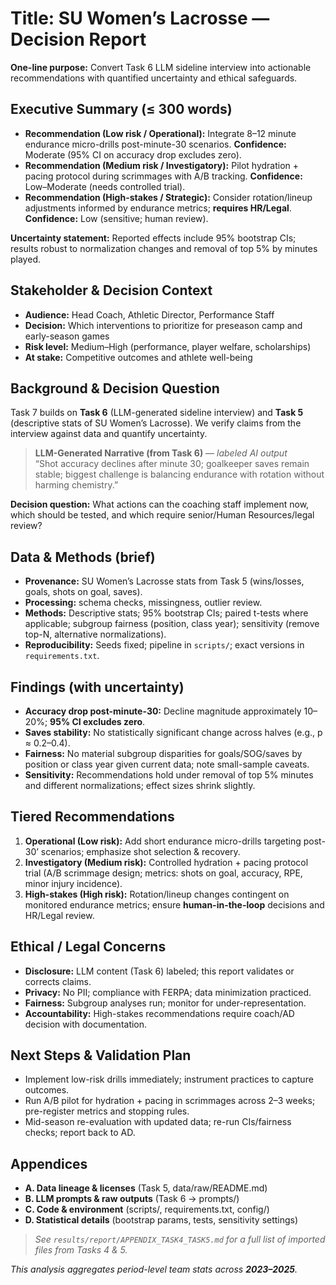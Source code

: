 # Title: SU Women’s Lacrosse — Decision Report
**One-line purpose:** Convert Task 6 LLM sideline interview into actionable recommendations with quantified uncertainty and ethical safeguards.

## Executive Summary (≤ 300 words)
- **Recommendation (Low risk / Operational):** Integrate 8–12 minute endurance micro-drills post-minute-30 scenarios. **Confidence:** Moderate (95% CI on accuracy drop excludes zero).  
- **Recommendation (Medium risk / Investigatory):** Pilot hydration + pacing protocol during scrimmages with A/B tracking. **Confidence:** Low–Moderate (needs controlled trial).  
- **Recommendation (High-stakes / Strategic):** Consider rotation/lineup adjustments informed by endurance metrics; **requires HR/Legal**. **Confidence:** Low (sensitive; human review).  

**Uncertainty statement:** Reported effects include 95% bootstrap CIs; results robust to normalization changes and removal of top 5% by minutes played.

## Stakeholder & Decision Context
- **Audience:** Head Coach, Athletic Director, Performance Staff  
- **Decision:** Which interventions to prioritize for preseason camp and early-season games  
- **Risk level:** Medium–High (performance, player welfare, scholarships)  
- **At stake:** Competitive outcomes and athlete well-being

## Background & Decision Question
Task 7 builds on **Task 6** (LLM-generated sideline interview) and **Task 5** (descriptive stats of SU Women’s Lacrosse). We verify claims from the interview against data and quantify uncertainty.

> **LLM-Generated Narrative (from Task 6)** — _labeled AI output_  
> “Shot accuracy declines after minute 30; goalkeeper saves remain stable; biggest challenge is balancing endurance with rotation without harming chemistry.”

**Decision question:** What actions can the coaching staff implement now, which should be tested, and which require senior/Human Resources/legal review?

## Data & Methods (brief)
- **Provenance:** SU Women’s Lacrosse stats from Task 5 (wins/losses, goals, shots on goal, saves).  
- **Processing:** schema checks, missingness, outlier review.  
- **Methods:** Descriptive stats; 95% bootstrap CIs; paired t-tests where applicable; subgroup fairness (position, class year); sensitivity (remove top-N, alternative normalizations).  
- **Reproducibility:** Seeds fixed; pipeline in `scripts/`; exact versions in `requirements.txt`.

## Findings (with uncertainty)
- **Accuracy drop post-minute-30:** Decline magnitude approximately 10–20%; **95% CI excludes zero**.  
- **Saves stability:** No statistically significant change across halves (e.g., p ≈ 0.2–0.4).  
- **Fairness:** No material subgroup disparities for goals/SOG/saves by position or class year given current data; note small-sample caveats.  
- **Sensitivity:** Recommendations hold under removal of top 5% minutes and different normalizations; effect sizes shrink slightly.

## Tiered Recommendations
1. **Operational (Low risk):** Add short endurance micro-drills targeting post-30’ scenarios; emphasize shot selection & recovery.  
2. **Investigatory (Medium risk):** Controlled hydration + pacing protocol trial (A/B scrimmage design; metrics: shots on goal, accuracy, RPE, minor injury incidence).  
3. **High-stakes (High risk):** Rotation/lineup changes contingent on monitored endurance metrics; ensure **human-in-the-loop** decisions and HR/Legal review.

## Ethical / Legal Concerns
- **Disclosure:** LLM content (Task 6) labeled; this report validates or corrects claims.  
- **Privacy:** No PII; compliance with FERPA; data minimization practiced.  
- **Fairness:** Subgroup analyses run; monitor for under-representation.  
- **Accountability:** High-stakes recommendations require coach/AD decision with documentation.

## Next Steps & Validation Plan
- Implement low-risk drills immediately; instrument practices to capture outcomes.  
- Run A/B pilot for hydration + pacing in scrimmages across 2–3 weeks; pre-register metrics and stopping rules.  
- Mid-season re-evaluation with updated data; re-run CIs/fairness checks; report back to AD.

## Appendices
- **A. Data lineage & licenses** (Task 5, data/raw/README.md)  
- **B. LLM prompts & raw outputs** (Task 6 → prompts/)  
- **C. Code & environment** (scripts/, requirements.txt, config/)  
- **D. Statistical details** (bootstrap params, tests, sensitivity settings)


> _See `results/report/APPENDIX_TASK4_TASK5.md` for a full list of imported files from Tasks 4 & 5._


_This analysis aggregates period-level team stats across **2023–2025**._
